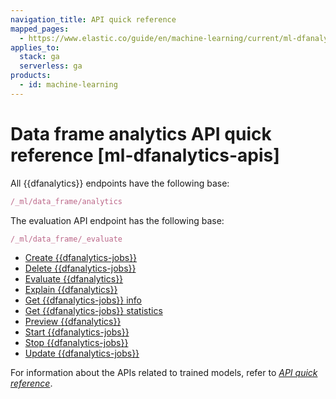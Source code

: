 ```yaml
---
navigation_title: API quick reference
mapped_pages:
  - https://www.elastic.co/guide/en/machine-learning/current/ml-dfanalytics-apis.html
applies_to:
  stack: ga
  serverless: ga
products:
  - id: machine-learning
---
```


# Data frame analytics API quick reference [ml-dfanalytics-apis]

All {{dfanalytics}} endpoints have the following base:

```js
/_ml/data_frame/analytics
```

The evaluation API endpoint has the following base:

```js
/_ml/data_frame/_evaluate
```

* [Create {{dfanalytics-jobs}}](https://www.elastic.co/docs/api/doc/elasticsearch/operation/operation-ml-put-data-frame-analytics)
* [Delete {{dfanalytics-jobs}}](https://www.elastic.co/docs/api/doc/elasticsearch/operation/operation-ml-delete-data-frame-analytics)
* [Evaluate {{dfanalytics}}](https://www.elastic.co/docs/api/doc/elasticsearch/operation/operation-ml-evaluate-data-frame)
* [Explain {{dfanalytics}}](https://www.elastic.co/docs/api/doc/elasticsearch/operation/operation-ml-explain-data-frame-analytics)
* [Get {{dfanalytics-jobs}} info](https://www.elastic.co/docs/api/doc/elasticsearch/operation/operation-ml-get-data-frame-analytics)
* [Get {{dfanalytics-jobs}} statistics](https://www.elastic.co/docs/api/doc/elasticsearch/operation/operation-ml-get-data-frame-analytics-stats)
* [Preview {{dfanalytics}}](https://www.elastic.co/docs/api/doc/elasticsearch/operation/operation-ml-preview-data-frame-analytics)
* [Start {{dfanalytics-jobs}}](https://www.elastic.co/docs/api/doc/elasticsearch/operation/operation-ml-start-data-frame-analytics)
* [Stop {{dfanalytics-jobs}}](https://www.elastic.co/docs/api/doc/elasticsearch/operation/operation-ml-stop-data-frame-analytics)
* [Update {{dfanalytics-jobs}}](https://www.elastic.co/docs/api/doc/elasticsearch/operation/operation-ml-update-data-frame-analytics)

For information about the APIs related to trained models, refer to [*API quick reference*](../nlp/ml-nlp-apis.md).
